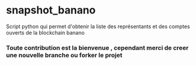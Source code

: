 # snapshot_banano
Script python qui permet d'obtenir la liste des représentants et des comptes ouverts de la blockchain banano

<h3> Toute contribution est la bienvenue , cependant merci de creer une nouvelle branche ou forker le projet</h3>
